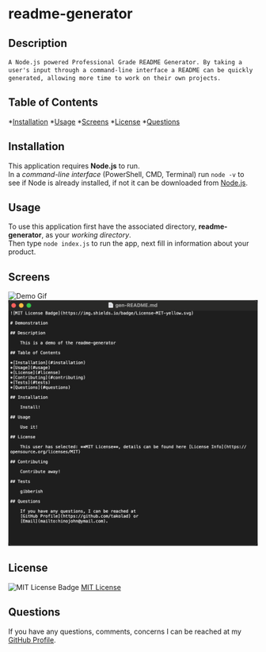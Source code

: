 # readme-generator

## Description
    A Node.js powered Professional Grade README Generator. By taking a user's input through a command-line interface a README can be quickly generated, allowing more time to work on their own projects.

## Table of Contents

*[Installation](#installation)
*[Usage](#usage)
*[Screens](#screens)
*[License](#license)
*[Questions](#questions)

## Installation

This application requires **Node.js** to run.  
In a *command-line interface* (PowerShell, CMD, Terminal) run `node -v` to see if Node is already installed, if not it can be downloaded from [Node.js](https://nodejs.org/en/download/).

## Usage

To use this application first have the associated directory, **readme-generator**, as your *working directory*.  
Then type `node index.js` to run the app, next fill in information about your product.

## Screens

   ![Demo Gif](./assets/demoImg.gif)
   ![Generated-README](./assets/generatedImg.png)

## License

   ![MIT License Badge](https://img.shields.io/badge/License-MIT-yellow.svg)
   [MIT License](https://opensource.org/licenses/MIT)

## Questions

   If you have any questions, comments, concerns I can be reached at my [GitHub Profile](https://github.com/takolad).